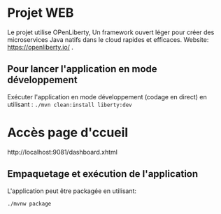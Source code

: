 # Projet WEB

Le projet utilise OPenLiberty, Un framework ouvert léger pour créer des microservices Java natifs dans le cloud rapides et efficaces.
Website: https://openliberty.io/ .
    

## Pour lancer l'application en mode développement

Exécuter l'application en mode développement (codage en direct) en utilisant :
`` ./mvn clean:install liberty:dev ``

# Accès page d'ccueil 
http://localhost:9081/dashboard.xhtml

## Empaquetage et exécution de l'application

L'application peut être packagée en utilisant:
```shell script
./mvnw package
```

